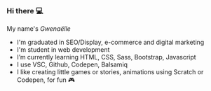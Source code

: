 
### Hi there :computer:

<span>My name's *Gwenaëlle*</span>

-  I'm graduated in SEO/Display, e-commerce and digital marketing
-  I'm student in web development
-  I’m currently learning HTML, CSS, Sass, Bootstrap, Javascript
-  I use VSC, Github, Codepen, Balsamiq
-  I like creating little games or stories, animations using Scratch or Codepen, for fun :video_game:




